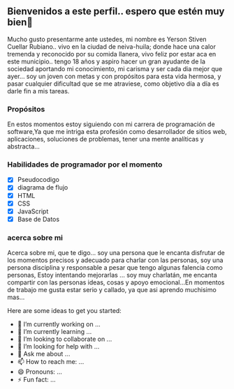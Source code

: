 ## Bienvenidos a este perfil.. espero que estén muy bien👋

Mucho gusto presentarme ante ustedes, mi nombre es Yerson Stiven Cuellar Rubiano.. vivo en la ciudad de neiva-huila; donde hace una calor tremenda y reconocido por su comida llanera, vivo feliz por estar aca en este municipio.. tengo 18 años y aspiro hacer un gran ayudante de la sociedad aportando mi conocimiento, mi carisma y ser cada dia mejor que ayer... soy un joven con metas y con propósitos para esta vida hermosa, y pasar cualquier dificultad  que se me atraviese, como objetivo día a día es darle fin a mis tareas.

### Propósitos 
En estos momentos estoy siguiendo con mi carrera de programación de software,Ya que me intriga esta profesión como desarrollador de sitios web,  aplicaciones, soluciones de problemas, tener una mente analíticas y abstracta...

### Habilidades de programador por el momento 

- [X] Pseudocodigo
- [X] diagrama de flujo 
- [x] HTML
- [X] CSS
- [X] JavaScript
- [X] Base de Datos
      
### acerca sobre mi 
Acerca sobre mi, que te digo... soy una persona que le encanta disfrutar de los momentos precisos y adecuado para charlar con las personas, soy una persona disciplina y responsable a pesar que tengo algunas falencia como personas, Estoy intentando mejorarlas ... soy muy charlatán, me encanta compartir con las personas ideas, cosas y apoyo emocional...En momentos de trabajo me gusta estar serio y callado, ya que asi aprendo muchisimo mas...

Here are some ideas to get you started:

- 🔭 I’m currently working on ...
- 🌱 I’m currently learning ...
- 👯 I’m looking to collaborate on ...
- 🤔 I’m looking for help with ...
- 💬 Ask me about ...
- 📫 How to reach me: ...
- 😄 Pronouns: ...
- ⚡ Fun fact: ...

